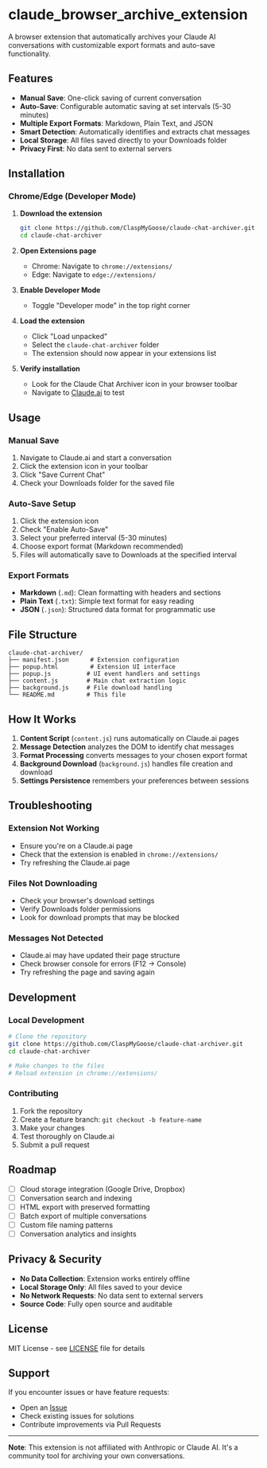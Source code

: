 # claude_browser_archive_extension

A browser extension that automatically archives your Claude AI conversations with customizable export formats and auto-save functionality.

## Features

- **Manual Save**: One-click saving of current conversation
- **Auto-Save**: Configurable automatic saving at set intervals (5-30 minutes)  
- **Multiple Export Formats**: Markdown, Plain Text, and JSON
- **Smart Detection**: Automatically identifies and extracts chat messages
- **Local Storage**: All files saved directly to your Downloads folder
- **Privacy First**: No data sent to external servers

## Installation

### Chrome/Edge (Developer Mode)

1. **Download the extension**
   ```bash
   git clone https://github.com/ClaspMyGoose/claude-chat-archiver.git
   cd claude-chat-archiver
   ```

2. **Open Extensions page**
   - Chrome: Navigate to `chrome://extensions/`
   - Edge: Navigate to `edge://extensions/`

3. **Enable Developer Mode**
   - Toggle "Developer mode" in the top right corner

4. **Load the extension**
   - Click "Load unpacked"
   - Select the `claude-chat-archiver` folder
   - The extension should now appear in your extensions list

5. **Verify installation**
   - Look for the Claude Chat Archiver icon in your browser toolbar
   - Navigate to [Claude.ai](https://claude.ai) to test

## Usage

### Manual Save
1. Navigate to Claude.ai and start a conversation
2. Click the extension icon in your toolbar
3. Click "Save Current Chat"
4. Check your Downloads folder for the saved file

### Auto-Save Setup
1. Click the extension icon
2. Check "Enable Auto-Save"
3. Select your preferred interval (5-30 minutes)
4. Choose export format (Markdown recommended)
5. Files will automatically save to Downloads at the specified interval

### Export Formats

- **Markdown** (`.md`): Clean formatting with headers and sections
- **Plain Text** (`.txt`): Simple text format for easy reading
- **JSON** (`.json`): Structured data format for programmatic use

## File Structure

```
claude-chat-archiver/
├── manifest.json      # Extension configuration
├── popup.html         # Extension UI interface  
├── popup.js          # UI event handlers and settings
├── content.js        # Main chat extraction logic
├── background.js     # File download handling
└── README.md         # This file
```

## How It Works

1. **Content Script** (`content.js`) runs automatically on Claude.ai pages
2. **Message Detection** analyzes the DOM to identify chat messages
3. **Format Processing** converts messages to your chosen export format
4. **Background Download** (`background.js`) handles file creation and download
5. **Settings Persistence** remembers your preferences between sessions

## Troubleshooting

### Extension Not Working
- Ensure you're on a Claude.ai page
- Check that the extension is enabled in `chrome://extensions/`
- Try refreshing the Claude.ai page

### Files Not Downloading
- Check your browser's download settings
- Verify Downloads folder permissions
- Look for download prompts that may be blocked

### Messages Not Detected
- Claude.ai may have updated their page structure
- Check browser console for errors (F12 → Console)
- Try refreshing the page and saving again

## Development

### Local Development
```bash
# Clone the repository
git clone https://github.com/ClaspMyGoose/claude-chat-archiver.git
cd claude-chat-archiver

# Make changes to the files
# Reload extension in chrome://extensions/
```

### Contributing
1. Fork the repository
2. Create a feature branch: `git checkout -b feature-name`
3. Make your changes
4. Test thoroughly on Claude.ai
5. Submit a pull request

## Roadmap

- [ ] Cloud storage integration (Google Drive, Dropbox)
- [ ] Conversation search and indexing
- [ ] HTML export with preserved formatting
- [ ] Batch export of multiple conversations
- [ ] Custom file naming patterns
- [ ] Conversation analytics and insights

## Privacy & Security

- **No Data Collection**: Extension works entirely offline
- **Local Storage Only**: All files saved to your device
- **No Network Requests**: No data sent to external servers
- **Source Code**: Fully open source and auditable

## License

MIT License - see [LICENSE](LICENSE) file for details

## Support

If you encounter issues or have feature requests:
- Open an [Issue](https://github.com/ClaspMyGoose/claude-chat-archiver/issues)
- Check existing issues for solutions
- Contribute improvements via Pull Requests

---

**Note**: This extension is not affiliated with Anthropic or Claude AI. It's a community tool for archiving your own conversations.